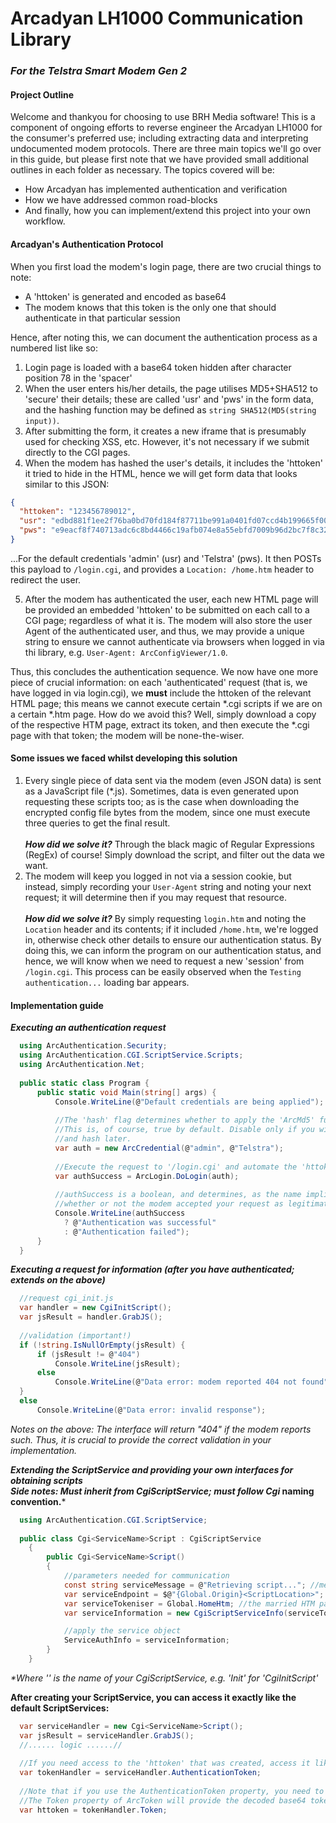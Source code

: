 # Arcadyan LH1000 Communication Library
### *For the Telstra Smart Modem Gen 2*

#### Project Outline
Welcome and thankyou for choosing to use BRH Media software!
This is a component of ongoing efforts to reverse engineer the Arcadyan LH1000 for the consumer's preferred use;
including extracting data and interpreting undocumented modem protocols.
There are three main topics we'll go over in this guide, but please first note that we have provided small additional outlines in each folder as necessary. 
The topics covered will be:
- How Arcadyan has implemented authentication and verification
- How we have addressed common road-blocks
- And finally, how you can implement/extend this project into your own workflow.

#### Arcadyan's Authentication Protocol
When you first load the modem's login page, there are two crucial things to note:
- A 'httoken' is generated and encoded as base64
- The modem knows that this token is the only one that should authenticate in that particular session

Hence, after noting this, we can document the authentication process as a numbered list like so:
1. Login page is loaded with a base64 token hidden after character position 78 in the 'spacer' <div>
2. When the user enters his/her details, the page utilises MD5+SHA512 to 'secure' their details; these are called
'usr' and 'pws' in the form data, and the hashing function may be defined as `string SHA512(MD5(string input))`.
3. After submitting the form, it creates a new iframe that is presumably used for checking XSS, etc. However, it's not necessary if we submit directly to the CGI pages.
4. When the modem has hashed the user's details, it includes the 'httoken' it tried to hide in the HTML, hence we will get form data that looks similar to this JSON:<br />
```json
{
  "httoken": "123456789012",
  "usr": "edbd881f1ee2f76ba0bd70fd184f87711be991a0401fd07ccd4b199665f00761afc91731d8d8ba6cbb188b2ed5bfb465b9f3d30231eb0430b9f90fe91d136648",
  "pws": "e9eacf8f740713adc6c8bd4466c19afb074e8a55ebfd7009b96d2bc7f8c32cbea4df176c08692f27ffa7be85b04736a4a32a1c5280113fc996f26f900905353a"
}
```
...For the default credentials 'admin' (usr) and 'Telstra' (pws). It then POSTs this payload to `/login.cgi`, and provides a `Location: /home.htm` header to redirect the user.

5. After the modem has authenticated the user, each new HTML page will be provided an embedded 'httoken' to be submitted on each call to a CGI page; regardless of what it is.
The modem will also store the user Agent of the authenticated user, and thus, we may provide a unique string to ensure we cannot authenticate via browsers when logged in via thi library,
e.g. `User-Agent: ArcConfigViewer/1.0`.

Thus, this concludes the authentication sequence. We now have one more piece of crucial information: on each 'authenticated' request (that is, we have logged in via login.cgi),
we **must** include the httoken of the relevant HTML page; this means we cannot execute certain *.cgi scripts if we are on a certain *.htm page. How do we avoid this? Well,
simply download a copy of the respective HTM page, extract its token, and then execute the *.cgi page with that token; the modem will be none-the-wiser.

#### Some issues we faced whilst developing this solution
1. Every single piece of data sent via the modem (even JSON data) is sent as a JavaScript file (*.js). Sometimes, data is even generated upon requesting these scripts too; as is
the case when downloading the encrypted config file bytes from the modem, since one must execute three queries to get the final result.<br /><br />
  ***How did we solve it?*** Through the black magic of Regular Expressions (RegEx) of course! Simply download the script, and filter out the data we want.
2. The modem will keep you logged in not via a session cookie, but instead, simply recording your `User-Agent` string and noting your next request; it will determine then
if you may request that resource.<br /><br />
  ***How did we solve it?*** By simply requesting `login.htm` and noting the `Location` header and its contents; if it included `/home.htm`, we're logged in, otherwise check
  other details to ensure our authentication status. By doing this, we can inform the program on our authentication status, and hence, we will know when we need to request
  a new 'session' from `/login.cgi`. This process can be easily observed when the `Testing authentication...` loading bar appears.

#### Implementation guide
***Executing an authentication request***

```csharp
  using ArcAuthentication.Security;
  using ArcAuthentication.CGI.ScriptService.Scripts;
  using ArcAuthentication.Net;
  
  public static class Program {
      public static void Main(string[] args) {
          Console.WriteLine(@"Default credentials are being applied");
      
          //The 'hash' flag determines whether to apply the 'ArcMd5' function.
          //This is, of course, true by default. Disable only if you wish to store in plain-text
          //and hash later.
          var auth = new ArcCredential(@"admin", @"Telstra");
      
          //Execute the request to '/login.cgi' and automate the 'httoken' extraction.
          var authSuccess = ArcLogin.DoLogin(auth);
      
          //authSuccess is a boolean, and determines, as the name implies,
          //whether or not the modem accepted your request as legitimate.
          Console.WriteLine(authSuccess
            ? @"Authentication was successful"
            : @"Authentication failed");
      }
  }
```

***Executing a request for information (after you have authenticated; extends on the above)***
```csharp
  //request cgi_init.js
  var handler = new CgiInitScript();
  var jsResult = handler.GrabJS();
  
  //validation (important!)
  if (!string.IsNullOrEmpty(jsResult) {
      if (jsResult != @"404")
          Console.WriteLine(jsResult);
      else
          Console.WriteLine(@"Data error: modem reported 404 not found");
  }
  else
      Console.WriteLine(@"Data error: invalid response");
```
*Notes on the above: The interface will return "404" if the modem reports such. Thus, it is crucial to provide the correct validation in your implementation.*

***Extending the ScriptService and providing your own interfaces for obtaining scripts***<br />
***Side notes: Must inherit from CgiScriptService; must follow Cgi* naming convention.***
```csharp
  using ArcAuthentication.CGI.ScriptService;
  
  public class Cgi<ServiceName>Script : CgiScriptService
    {
        public Cgi<ServiceName>Script()
        {
            //parameters needed for communication
            const string serviceMessage = @"Retrieving script..."; //message shown to user in loading bar
            var serviceEndpoint = $@"{Global.Origin}<ScriptLocation>"; //the location of the script
            var serviceTokeniser = Global.HomeHtm; //the married HTM page for the JavaScript you are obtaining
            var serviceInformation = new CgiScriptServiceInfo(serviceTokeniser, serviceEndpoint, serviceMessage); //final object

            //apply the service object
            ServiceAuthInfo = serviceInformation;
        }
    }
```
*\*Where '<ServiceName>' is the name of your CgiScriptService, e.g. 'Init' for 'CgiInitScript'*

**After creating your ScriptService, you can access it exactly like the default ScriptServices:**
```csharp
  var serviceHandler = new Cgi<ServiceName>Script();
  var jsResult = serviceHandler.GrabJS();
  //...... logic ......//
  
  //If you need access to the 'httoken' that was created, access it like so:
  var tokenHandler = serviceHandler.AuthenticationToken;
  
  //Note that if you use the AuthenticationToken property, you need to run GrabJS() at least once to prompt a token refresh; hence avoiding it being null.
  //The Token property of ArcToken will provide the decoded base64 token, whereas TokenRaw provides the encoded token.
  var httoken = tokenHandler.Token;
```
